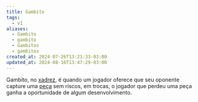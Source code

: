 ```yaml
---
title: Gambito
tags:
  - v1
aliases:
  - Gambito
  - gambito
  - Gambitos
  - gambitos
created_at: 2024-07-26T13:21:33-03:00
updated_at: 2024-08-16T13:47:29-03:00
---
```


Gambito, no [xadrez](../06/Xadrez.md), é quando um jogador oferece que seu oponente capture uma [peça](../../../../ideias/2024/07/06/Xadrez_Pecas.md) sem riscos, em trocas, o jogador que perdeu uma peça ganha a oportunidade de algum desenvolvimento.